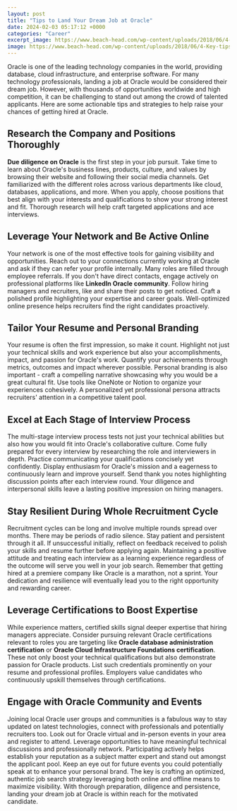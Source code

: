 ```yaml
---
layout: post
title: "Tips to Land Your Dream Job at Oracle"
date: 2024-02-03 05:17:12 +0000
categories: "Career"
excerpt_image: https://www.beach-head.com/wp-content/uploads/2018/06/4-Key-tips-to-land-your-dream-IT-Job.jpg
image: https://www.beach-head.com/wp-content/uploads/2018/06/4-Key-tips-to-land-your-dream-IT-Job.jpg
---
```


Oracle is one of the leading technology companies in the world, providing database, cloud infrastructure, and enterprise software. For many technology professionals, landing a job at Oracle would be considered their dream job. However, with thousands of opportunities worldwide and high competition, it can be challenging to stand out among the crowd of talented applicants. Here are some actionable tips and strategies to help raise your chances of getting hired at Oracle.
## Research the Company and Positions Thoroughly 
**Due diligence on Oracle** is the first step in your job pursuit. Take time to learn about Oracle's business lines, products, culture, and values by browsing their website and following their social media channels. Get familiarized with the different roles across various departments like cloud, databases, applications, and more. When you apply, choose positions that best align with your interests and qualifications to show your strong interest and fit. Thorough research will help craft targeted applications and ace interviews.
## Leverage Your Network and Be Active Online
Your network is one of the most effective tools for gaining visibility and opportunities. Reach out to your connections currently working at Oracle and ask if they can refer your profile internally. Many roles are filled through employee referrals. If you don't have direct contacts, engage actively on professional platforms like **LinkedIn Oracle community**. Follow hiring managers and recruiters, like and share their posts to get noticed. Craft a polished profile highlighting your expertise and career goals. Well-optimized online presence helps recruiters find the right candidates proactively.
## Tailor Your Resume and Personal Branding
Your resume is often the first impression, so make it count. Highlight not just your technical skills and work experience but also your accomplishments, impact, and passion for Oracle's work. Quantify your achievements through metrics, outcomes and impact wherever possible. Personal branding is also important - craft a compelling narrative showcasing why you would be a great cultural fit. Use tools like OneNote or Notion to organize your experiences cohesively. A personalized yet professional persona attracts recruiters' attention in a competitive talent pool.
## Excel at Each Stage of Interview Process
The multi-stage interview process tests not just your technical abilities but also how you would fit into Oracle's collaborative culture. Come fully prepared for every interview by researching the role and interviewers in depth. Practice communicating your qualifications concisely yet confidently. Display enthusiasm for Oracle's mission and a eagerness to continuously learn and improve yourself. Send thank you notes highlighting discussion points after each interview round. Your diligence and interpersonal skills leave a lasting positive impression on hiring managers.
## Stay Resilient During Whole Recruitment Cycle
Recruitment cycles can be long and involve multiple rounds spread over months. There may be periods of radio silence. Stay patient and persistent through it all. If unsuccessful initially, reflect on feedback received to polish your skills and resume further before applying again. Maintaining a positive attitude and treating each interview as a learning experience regardless of the outcome will serve you well in your job search. Remember that getting hired at a premiere company like Oracle is a marathon, not a sprint. Your dedication and resilience will eventually lead you to the right opportunity and rewarding career.
## Leverage Certifications to Boost Expertise
While experience matters, certified skills signal deeper expertise that hiring managers appreciate. Consider pursuing relevant Oracle certifications relevant to roles you are targeting like **Oracle database administration certification** or **Oracle Cloud Infrastructure Foundations certification**. These not only boost your technical qualifications but also demonstrate passion for Oracle products. List such credentials prominently on your resume and professional profiles. Employers value candidates who continuously upskill themselves through certifications.
## Engage with Oracle Community and Events
Joining local Oracle user groups and communities is a fabulous way to stay updated on latest technologies, connect with professionals and potentially recruiters too. Look out for Oracle virtual and in-person events in your area and register to attend. Leverage opportunities to have meaningful technical discussions and professionally network. Participating actively helps establish your reputation as a subject matter expert and stand out amongst the applicant pool. Keep an eye out for future events you could potentially speak at to enhance your personal brand.
The key is crafting an optimized, authentic job search strategy leveraging both online and offline means to maximize visibility. With thorough preparation, diligence and persistence, landing your dream job at Oracle is within reach for the motivated candidate.